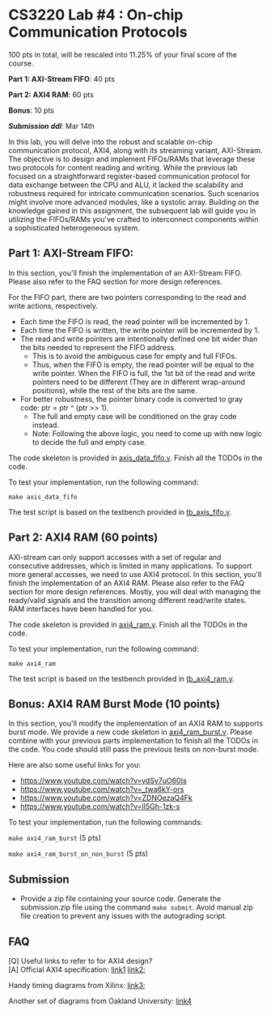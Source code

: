 # CS3220 Lab #4 : On-chip Communication Protocols

100 pts in total, will be rescaled into 11.25% of your final score of the course.  

**Part 1: AXI-Stream FIFO**: 40 pts

**Part 2: AXI4 RAM**: 60 pts

**Bonus**: 10 pts

***Submission ddl***: Mar 14th

In this lab, you will delve into the robust and scalable on-chip communication protocol, AXI4, along with its streaming variant, AXI-Stream. The objective is to design and implement FIFOs/RAMs that leverage these two protocols for content reading and writing. While the previous lab focused on a straightforward register-based communication protocol for data exchange between the CPU and ALU, it lacked the scalability and robustness required for intricate communication scenarios. Such scenarios might involve more advanced modules, like a systolic array. Building on the knowledge gained in this assignment, the subsequent lab will guide you in utilizing the FIFOs/RAMs you've crafted to interconnect components within a sophisticated heterogeneous system.

## Part 1: AXI-Stream FIFO: 

In this section, you'll finish the implementation of an AXI-Stream FIFO. Please also refer to the FAQ section for more design references.

For the FIFO part, there are two pointers corresponding to the read and write actions, respectively.
* Each time the FIFO is read, the read pointer will be incremented by 1.
* Each time the FIFO is written, the write pointer will be incremented by 1.
* The read and write pointers are intentionally defined one bit wider than the bits needed to represent the FIFO address. 
    * This is to avoid the ambiguous case for empty and full FIFOs.
    * Thus, when the FIFO is empty, the read pointer will be equal to the write pointer. When the FIFO is full, the 1st bit of the read and write pointers need to be different (They are in different wrap-around positions), while the rest of the bits are the same.
* For better robustness, the pointer binary code is converted to gray code: ptr = ptr ^ (ptr >> 1).
    * The full and empty case will be conditioned on the gray code instead.
    * Note: Following the above logic, you need to come up with new logic to decide the full and empty case.

The code skeleton is provided in [axis_data_fifo.v](axis_data_fifo.v). Finish all the TODOs in the code.

To test your implementation, run the following command:

```make axis_data_fifo```

The test script is based on the testbench provided in [tb_axis_fifo.v](tb_axis_fifo.v).







## Part 2: AXI4 RAM (60 points)
AXI-stream can only support accesses with a set of regular and consecutive addresses, which is limited in many applications. 
To support more general accesses, we need to use AXI4 protocol.
In this section, you'll finish the implementation of an AXI4 RAM. Please also refer to the FAQ section for more design references.
Mostly, you will deal with managing the ready/valid signals and the transition among different read/write states. RAM interfaces have been handled for you.

The code skeleton is provided in [axi4_ram.v](axi4_ram.v). Finish all the TODOs in the code.

To test your implementation, run the following command:

```make axi4_ram```

The test script is based on the testbench provided in [tb_axi4_ram.v](tb_axi4_ram.v).


## Bonus: AXI4 RAM Burst Mode (10 points)
In this section, you'll modify the implementation of an AXI4 RAM to supports burst mode. We provide a new code skeleton in [axi4_ram_burst.v](axi4_ram_burst.v). Please combine with your previous parts implementation to finish all the TODOs in the code. You code should still pass the previous tests on non-burst mode.


Here are also some useful links for you:
+ https://www.youtube.com/watch?v=ydSy7uO60Is
+ https://www.youtube.com/watch?v=_twa6kY-ors 
+ https://www.youtube.com/watch?v=ZDNOezaQ4Fk 
+ https://www.youtube.com/watch?v=lI5Gh-1zk-s 

To test your implementation, run the following commands:

```make axi4_ram_burst``` (5 pts)

```make axi4_ram_burst_on_non_burst``` (5 pts)

## Submission

+ Provide a zip file containing your source code. Generate the submission.zip file using the command `make submit`. Avoid manual zip file creation to prevent any issues with the autograding script.



## FAQ 
[Q] Useful links to refer to for AXI4 design?\
[A] Official AXI4 specification: [link1](https://developer.arm.com/documentation/ihi0022/g/) [link2](https://documentation-service.arm.com/static/642583d7314e245d086bc8c9?token=); 

Handy timing diagrams from Xilinx: [link3](https://docs.google.com/presentation/d/1fUulgpJMmuZ_iGeoqGIIaTosDAveB6BM/edit?usp=sharing&ouid=103731133449796992574&rtpof=true&sd=true); 

Another set of diagrams from Oakland University: [link4](https://www.secs.oakland.edu/~llamocca/Courses/ECE495/Notes%20-%20Unit%205.pdf) 



